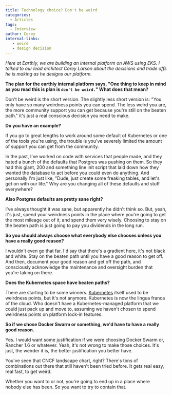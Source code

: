 ```yaml
---
title: Technology choice? Don't be weird
categories:
  - Articles
tags:
  - Interview
author: Corey
internal-links:
   - weird
   - design decision
---
```

_Here at Earthly, we are building an internal platform on AWS using EKS. I talked to our lead architect Corey Larson about the decisions and trade offs he is making as he designs our platform._

**The plan for the earthly internal platform says, "One thing to keep in mind as you read this is plan is `don't be weird.`" What does that mean?**

Don't be weird is the short version. The slightly less short version is: "You only have so many weirdness points you can spend. The less weird you are, the more community support you can get because you're still on the beaten path." it's just a real conscious decision you need to make.

**Do you have an example?**

If you go to great lengths to work around some default of Kubernetes or one of the tools you're using, the trouble is you've severely limited the amount of support you can get from the community.

In the past, I've worked on code with services that people made, and they hated a bunch of the defaults that Postgres was pushing on them. So they had this giant, 200 and something line init script that laid down how they wanted the database to act before you could even do anything. And personally I'm just like, "Dude, just create some freaking tables, and let's get on with our life." Why are you changing all of these defaults and stuff everywhere?

**Also Postgres defaults are pretty sane right?**

I've always thought it was sane, but apparently he didn't think so. But, yeah, it's just, spend your weirdness points in the place where you're going to get the most mileage out of it, and spend them very wisely. Choosing to stay on the beaten path is just going to pay you dividends in the long run.

**So you should always choose what everybody else chooses unless you have a really good reason?**

I wouldn't even go that far. I'd say that there's a gradient here, it's not black and white. Stay on the beaten path until you have a good reason to get off. And then, document your good reason and get off the path, and consciously acknowledge the maintenance and oversight burden that you're taking on there.

**Does the Kubernetes space have beaten paths?**

There are starting to be some winners. [Kubernetes](/blog/building-on-kubernetes-ingress) itself used to be weirdness points, but it's not anymore. Kubernetes is now the lingua franca of the cloud. Who doesn't have a Kubernetes-managed platform that we could just pack up and move to, assuming we haven't chosen to spend weirdness points on platform lock-in features.

**So if we chose Docker Swarm or something, we'd have to have a really good reason.**

Yes. I would want some justification if we were choosing Docker Swarm or, Rancher 1.6 or whatever. Yeah, it's not wrong to make those choices. It's just, the weirder it is, the better justification you better have.

You've seen that CNCF landscape chart, right? There's tons of combinations out there that still haven't been tried before. It gets real easy, real fast, to get weird.

Whether you want to or not, you're going to end up in a place where nobody else has been. So you want to try to contain that.
